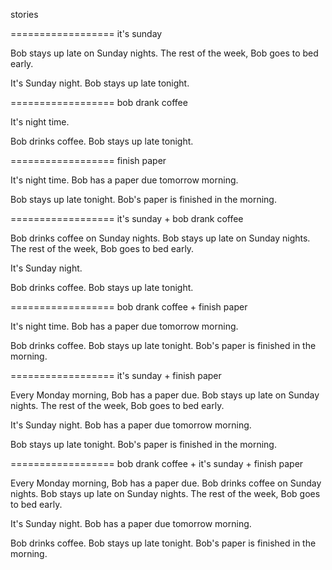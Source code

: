 stories

==================
it's sunday

Bob stays up late on Sunday nights.
The rest of the week, Bob goes to bed early.

It's Sunday night.
Bob stays up late tonight.

==================
bob drank coffee

It's night time.

Bob drinks coffee.
Bob stays up late tonight.

==================
finish paper

It's night time.
Bob has a paper due tomorrow morning.

Bob stays up late tonight.
Bob's paper is finished in the morning.

==================
it's sunday + bob drank coffee

Bob drinks coffee on Sunday nights.
Bob stays up late on Sunday nights.
The rest of the week, Bob goes to bed early.

It's Sunday night.

Bob drinks coffee.
Bob stays up late tonight.

==================
bob drank coffee + finish paper

It's night time.
Bob has a paper due tomorrow morning.

Bob drinks coffee.
Bob stays up late tonight.
Bob's paper is finished in the morning.

==================
it's sunday + finish paper

Every Monday morning, Bob has a paper due.
Bob stays up late on Sunday nights.
The rest of the week, Bob goes to bed early.

It's Sunday night.
Bob has a paper due tomorrow morning.

Bob stays up late tonight.
Bob's paper is finished in the morning.

==================
bob drank coffee + it's sunday + finish paper

Every Monday morning, Bob has a paper due.
Bob drinks coffee on Sunday nights.
Bob stays up late on Sunday nights.
The rest of the week, Bob goes to bed early.

It's Sunday night.
Bob has a paper due tomorrow morning.

Bob drinks coffee.
Bob stays up late tonight.
Bob's paper is finished in the morning.